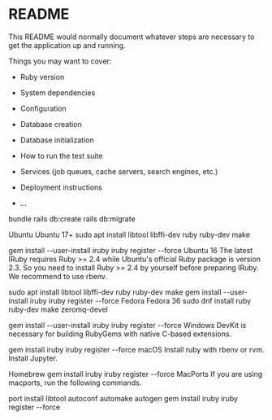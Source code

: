 # README

This README would normally document whatever steps are necessary to get the
application up and running.

Things you may want to cover:

* Ruby version

* System dependencies

* Configuration

* Database creation

* Database initialization

* How to run the test suite

* Services (job queues, cache servers, search engines, etc.)

* Deployment instructions

* ...

bundle
rails db:create
rails db:migrate




Ubuntu
Ubuntu 17+
sudo apt install libtool libffi-dev ruby ruby-dev make

gem install --user-install iruby
iruby register --force
Ubuntu 16
The latest IRuby requires Ruby >= 2.4 while Ubuntu's official Ruby package is version 2.3. So you need to install Ruby >= 2.4 by yourself before preparing IRuby. We recommend to use rbenv.

sudo apt install libtool libffi-dev ruby ruby-dev make
gem install --user-install iruby
iruby register --force
Fedora
Fedora 36
sudo dnf install ruby ruby-dev make zeromq-devel

gem install --user-install iruby
iruby register --force
Windows
DevKit is necessary for building RubyGems with native C-based extensions.

gem install iruby
iruby register --force
macOS
Install ruby with rbenv or rvm. Install Jupyter.

Homebrew
gem install iruby
iruby register --force
MacPorts
If you are using macports, run the following commands.

port install libtool autoconf automake autogen
gem install iruby
iruby register --force